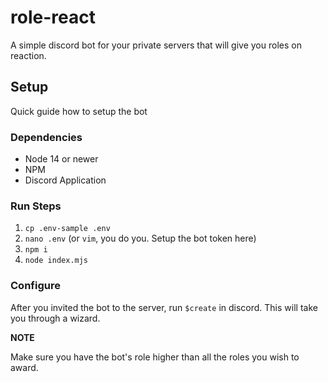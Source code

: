 # role-react
A simple discord bot for your private servers that will give you roles on reaction.

## Setup

Quick guide how to setup the bot

### Dependencies

* Node 14 or newer
* NPM
* Discord Application

### Run Steps

1. `cp .env-sample .env`
2. `nano .env` (or `vim`, you do you. Setup the bot token here)
3. `npm i`
4. `node index.mjs`

### Configure
After you invited the bot to the server, run `$create` in discord.
This will take you through a wizard.

**NOTE**

Make sure you have the bot's role higher than all the roles you wish to award.
